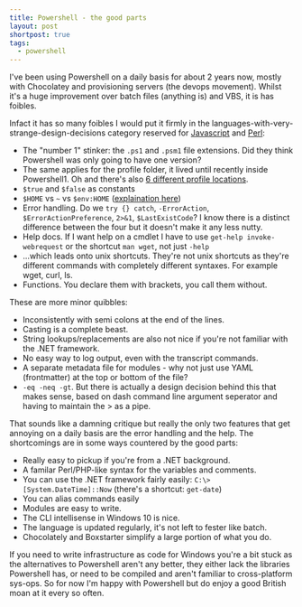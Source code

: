 ```yaml
---
title: Powershell - the good parts
layout: post
shortpost: true
tags:
  - powershell
---
```


I've been using Powershell on a daily basis for about 2 years now, mostly with Chocolatey and provisioning servers (the devops movement). Whilst it's a huge improvement over batch files (anything is)  and VBS, it is has foibles. 

Infact it has so many foibles I would put it firmly in the languages-with-very-strange-design-decisions category reserved for [Javascript](https://www.google.co.uk/search?q=javascript+the+good+parts) and [Perl](http://stackoverflow.com/questions/1995113/strangest-language-feature/1996314#1996314):

- The "number 1" stinker: the `.ps1` and `.psm1` file extensions. Did they think Powershell was only going to have one version?
- The same applies for the profile folder, it lived until recently inside Powershell1. Oh and there's also [6 different profile locations](https://blogs.technet.microsoft.com/heyscriptingguy/2012/05/21/understanding-the-six-powershell-profiles/).
- `$true` and `$false` as constants
- `$HOME` vs `~` vs `$env:HOME` ([explaination here](http://www.beefycode.com/post/The-Difference-Between-~-and-%24home.aspx))
- Error handling. Do we `try {} catch`, `-ErrorAction`, `$ErrorActionPreference`, `2>&1`, `$LastExistCode`? I know there is a distinct difference between the four but it doesn't make it any less nutty.
- Help docs. If I want help on a cmdlet I have to use `get-help invoke-webrequest` or the shortcut `man wget`, not just `-help`
- ...which leads onto unix shortcuts. They're not unix shortcuts as they're different commands with completely different syntaxes. For example wget, curl, ls.
- Functions. You declare them with brackets, you call them without.

These are more minor quibbles:

- Inconsistently with semi colons at the end of the lines.
- Casting is a complete beast.
- String lookups/replacements are also not nice if you're not familiar with the .NET framework.
- No easy way to log output, even with the transcript commands.
- A separate metadata file for modules - why not just use YAML (frontmatter) at the top or bottom of the file?
- `-eq -neq -gt`. But there is actually a design decision behind this that makes sense, based on dash command line argument seperator and  having to maintain the > as a pipe.

That sounds like a damning critique but really the only two features that get annoying on a daily basis are the error handling and the help. The shortcomings are in some ways countered by the good parts:

- Really easy to pickup if you're from a .NET background.
- A familar Perl/PHP-like syntax for the variables and comments.
- You can use the .NET framework fairly easily: `C:\>[System.DateTime]::Now` (there's a shortcut: `get-date`)
- You can alias commands easily
- Modules are easy to write.
- The CLI intellisense in Windows 10 is nice.
- The language is updated regularly, it's not left to fester like batch.
- Chocolately and Boxstarter simplify a large portion of what you do.

If you need to write infrastructure as code for Windows you're a bit stuck as the alternatives to Powershell aren't any better, they either lack the libraries Powershell has, or need to be compiled and aren't familiar to cross-platform sys-ops. So for now I'm happy with Powershell but do enjoy a good British moan at it every so often.
